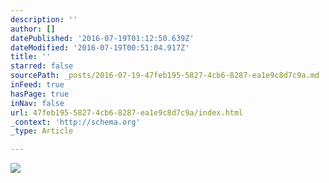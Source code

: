 ```yaml
---
description: ''
author: []
datePublished: '2016-07-19T01:12:50.639Z'
dateModified: '2016-07-19T00:51:04.917Z'
title: ''
starred: false
sourcePath: _posts/2016-07-19-47feb195-5827-4cb6-8287-ea1e9c8d7c9a.md
inFeed: true
hasPage: true
inNav: false
url: 47feb195-5827-4cb6-8287-ea1e9c8d7c9a/index.html
_context: 'http://schema.org'
_type: Article

---
```

![](https://the-grid-user-content.s3-us-west-2.amazonaws.com/98cd1ad5-facc-49b9-8832-182ef048b22e.gif)